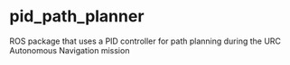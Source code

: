 # pid_path_planner
ROS package that uses a PID controller for path planning during the URC
Autonomous Navigation mission
